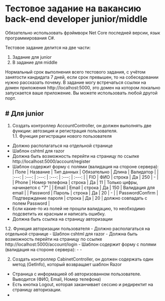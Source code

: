 # Тестовое задание на вакансию back-end developer junior/middle

Обязательно использовать фрэймворк Net Core последней версии, язык программирования C#.

Тестовое задание делится на две части:
1. Задание для junior 
2. В задание для middle 

Нормальный срок выполнения всего тестового задания, с учётом занятости кандидата 7 дней, если срок превышен, то на собеседовании нужно рассказать почему.
В задание могу встречаться ссылки на домен приложения http://localhost:5000, это домен на котором локально запускается ваше приложение. Вы можете использовать любой другой порт. 

## # Для junior

1. Создать контроллер AccountController, он должен выполнять две функции: автозиция и регистрация пользователя.  
1.1. Функция регистрации нового пользователя 
  - Должно располагаться на отдельной странице
  - Шаблон cshtml для razor
  - Должна быть возможность перейти на страницу по ссылке http://localhost:5000/account/register
  - Шаблон содержит форму с полями (валидация на стороне сервера):   
    | Поле | Название | Тип данных | Обязательно | Длина | Валидатор |
    | :---: | :---: | :---: | :---: | :---: | :---: |
    | FIO | ФИО | строка | Да | 250 | - |
    | Phone | Номер телефона | строка | Да | 11 | Только цифры, начинается с "7" |
    | Email | Email | строка | Да | 150 | Валидация для email |
    | Password | Пароль | строка | Да | 20 | - |
    | PasswordConfirm | Подтверждение пароля | строка | Да | 20 | должно совпадать с полем Password |
  - Если какие-то из полей не прошли валидацию, то необходимо подсветить их красным и написать ошибку.
  - Должна быть ссылка на страницу авторизации
    
1.2. Функция авторизации пользователя
    - Должно располагаться на отдельной странице
    - Шаблон cshtml для razor
    - Должна быть возможность перейти на страницу по ссылке http://localhost:5000/account/login
    - Шаблон содержит форму с полями (валидация на стороне сервера):
      - 
    - 
    
2. Создать контроллер CabinetController, он должен содержать один метод (GetInfo), который возвращает шаблон Razor
  - Страница с информацией об авторизованном пользователе. Выводится (ФИО, Email, Номер телефона)
  - Есть кнопка Logout, которая заканчивает сессию и редиректит на страницу авторизации.
  - 
